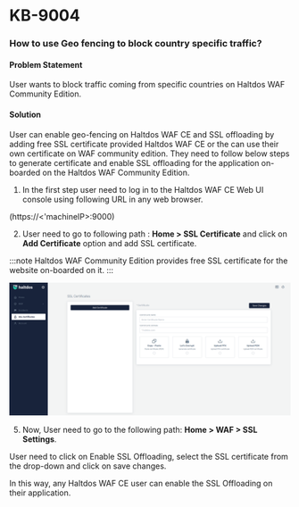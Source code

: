 # KB-9004

### **How to use Geo fencing to block country specific traffic?**

#### **Problem Statement**

User wants to block traffic coming from specific countries on Haltdos WAF Community Edition.

#### **Solution**

User can enable geo-fencing on Haltdos WAF CE and SSL offloading by adding free SSL certificate provided Haltdos WAF CE or the can use their own certificate on WAF community edition. They need to follow below steps to generate certificate and enable SSL offloading for the application on-boarded on the Haltdos WAF Community Edition.

1. In the first step user need to log in to the Haltdos WAF CE Web UI console using following URL in any web browser.

(https://<'machineIP>:9000)

2. User need to go to following path : **Home > SSL Certificate** and click on **Add Certificate** option and add SSL certificate. 

:::note
Haltdos WAF Community Edition provides free SSL certificate for the website on-boarded on it.
:::


![SSL Certificate](/img/cekb/ssl_certificate.png)

5. Now, User need to go to the following path: **Home > WAF > SSL Settings**. 

User need to click on Enable SSL Offloading, select the SSL certificate from the drop-down and click on save changes.

In this way, any Haltdos WAF CE user can enable the SSL Offloading on their application.